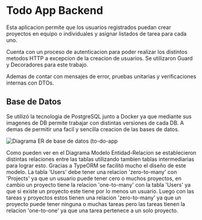 
# Todo App Backend

Esta aplicacion permite que los usuarios registrados puedan crear proyectos en equipo o individuales y asignar listados de tarea para cada uno.

Cuenta con un proceso de autenticacion para poder realizar los distintos metodos HTTP a excepcion de la creacion de usuarios. Se utilizaron Guard y Decoradores para este trabajo.

Ademas de contar con mensajes de error, pruebas unitarias y verificaciones internas con DTOs.

## Base de Datos

Se utilizó la tecnologia de PostgreSQL junto a Docker ya que mediante sus imagenes de DB permite trabajar con distintas versiones de cada DB. A demas de permitir una facil y sencilla creacion de las bases de datos.

![Diagrama ER de base de datos (to-do-app](https://github.com/valenn0101/to-do-app-backend/assets/105892117/36a5856f-a75b-41ca-8243-2adab2da52eb)

Como pueden ver en el Diagrama Modelo Entidad-Relacion se establecieron distintas relaciones entre las tablas utilizando tambien tablas intermediarias para lograr esto. Gracias a TypeORM se facilitó mucho el diseño de este modelo.
La tabla 'Users' debe tener una relacion 'zero-to-many' con 'Projects' ya que un usuario puede tener cero o muchos proyectos, en cambio un proyecto tiene la relacion 'one-to-many' con la tabla 'Users' ya que si existe un proyecto este tiene por lo menos un usuario.
Luego con las tareas y proyectos estos tienen una relacion 'zero-to-many' ya que un proyecto puede tener ninguna o muchas tareas pero las tareas tienen la relacion 'one-to-one' ya que una tarea pertenece a un solo proyecto.
